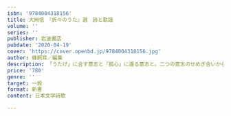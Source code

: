 ```yaml
---
isbn: '9784004318156'
title: 大岡信　『折々のうた』選　詩と歌謡
volume: ''
series: ''
publisher: 岩波書店
pubdate: '2020-04-19'
cover: 'https://cover.openbd.jp/9784004318156.jpg'
author: 蜂飼耳／編集
description: 「うたげ」に合す意志と「孤心」に還る意志と。二つの意志のせめぎ合いから生まれる豊穣なる詩歌の世界。
price: '780'
genre: ''
target: 一般
format: 新書
content: 日本文学詩歌

---
```

